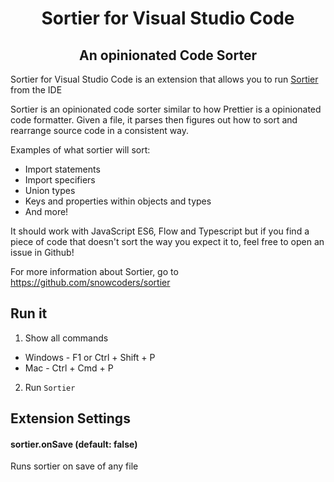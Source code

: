 <h1><center>Sortier for Visual Studio Code</center></h1>
<h2><center>An opinionated Code Sorter</center></h2>

Sortier for Visual Studio Code is an extension that allows you to run 
[Sortier](https://github.com/snowcoders/sortier) from the IDE

Sortier is an opinionated code sorter similar to how Prettier is a opinionated code formatter. Given a file, it parses then figures out how to sort and rearrange source code in a consistent way.

Examples of what sortier will sort:
 - Import statements
 - Import specifiers
 - Union types
 - Keys and properties within objects and types
 - And more!

It should work with JavaScript ES6, Flow and Typescript but if you find a piece of code that doesn't sort the way you expect it to, feel free to open an issue in Github!

For more information about Sortier, go to https://github.com/snowcoders/sortier

## Run it

1. Show all commands
 - Windows - F1 or Ctrl + Shift + P
 - Mac - Ctrl + Cmd + P
2. Run `Sortier`

## Extension Settings
#### sortier.onSave (default: false)
Runs sortier on save of any file
